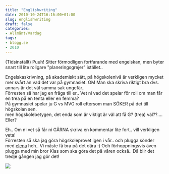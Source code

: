 ```yaml
---
title: "Englishwriting"
date: 2010-10-24T16:16:00+01:00
slug: englishwriting
draft: false
categories:
- Allmänt/Vardag
tags:
- blogg.se
- 2010
---
```

(Tidsinställt) Puuh! Sitter förmodligen fortfarande med engelskan, men byter snart till lite roligare "planeringsgrejer" istället..  
  
Engelskaskrivning, på akademiskt sätt, på högskolenivå är verkligen mycket mer svårt än vad det var på gymnasiet. OM Man ska skriva riktigt bra dvs. annars är det väl samma sak ungefär..  
Förresten så har jag en fråga till er.. Vet ni vad det spelar för roll om man får en trea på en tenta eller en femma?  
På gymnasiet spelar ju G vs MVG roll eftersom man SÖKER på det till högskolan sen.  
men högskolebetygen, det enda som är viktigt är väl att få G? (trea) väl??.... Eller?  
  
Eh.. Om ni vet så får ni GÄRNA skriva en kommentar lite fort.. vill verkligen veta!  
Förresten så ska jag göra högskoleprovet igen i vår.. och plugga sönder med [elena](http://elenastyle.blogg.se) heh.. Vi måste få bra på det dära :) Och förhoppningsvis även plugga med min bror Klas som ska göra det på våren också.. Då blir det tredje gången jag gör det!  
  
![](/assets/images/blogg.se/klassrum_lampor_113707293.jpg)